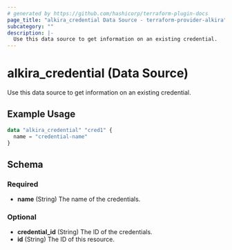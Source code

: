 ```yaml
---
# generated by https://github.com/hashicorp/terraform-plugin-docs
page_title: "alkira_credential Data Source - terraform-provider-alkira"
subcategory: ""
description: |-
  Use this data source to get information on an existing credential.
---
```


# alkira_credential (Data Source)

Use this data source to get information on an existing credential.

## Example Usage

```terraform
data "alkira_credential" "cred1" {
  name = "credential-name"
}
```

<!-- schema generated by tfplugindocs -->
## Schema

### Required

- **name** (String) The name of the credentials.

### Optional

- **credential_id** (String) The ID of the credentials.
- **id** (String) The ID of this resource.


